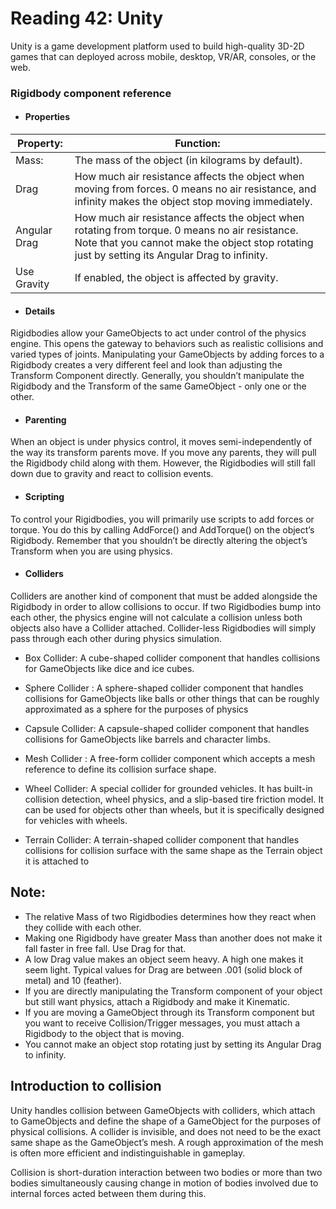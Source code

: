 # Reading 42: Unity

Unity is a game development platform used to build high-quality 3D-2D games that can deployed across mobile, 
desktop, VR/AR, consoles, or the web.

### Rigidbody component reference

- #### Properties
|Property:|	    Function:|
|----------|-------------|
|  Mass:  | The mass of the object (in kilograms by default).|
|  Drag   | How much air resistance affects the object when moving from forces. 0 means no air resistance, and infinity makes the object stop moving immediately.|	     
|  Angular Drag   |	How much air resistance affects the object when rotating from torque. 0 means no air resistance. Note that you cannot make the object stop rotating just by setting its Angular Drag to infinity.|	        
|  Use Gravity   |If enabled, the object is affected by gravity.|	        


- #### Details
Rigidbodies allow your GameObjects to act under control of the physics engine. This opens the gateway to behaviors such 
as realistic collisions and varied types of joints. Manipulating your GameObjects by adding forces to a Rigidbody creates 
a very different feel and look than adjusting the Transform Component directly. Generally, you shouldn’t manipulate the 
Rigidbody and the Transform of the same GameObject - only one or the other.

- #### Parenting
When an object is under physics control, it moves semi-independently of the way its transform parents move. 
If you move any parents, they will pull the Rigidbody child along with them. However, the Rigidbodies will still 
fall down due to gravity and react to collision events.

- #### Scripting
To control your Rigidbodies, you will primarily use scripts to add forces or torque. You do this by calling AddForce() 
and AddTorque() on the object’s Rigidbody. Remember that you shouldn’t be directly altering the object’s Transform when 
you are using physics.       
   
- #### Colliders
Colliders are another kind of component that must be added alongside the Rigidbody in order to allow collisions to occur. 
If two Rigidbodies bump into each other, the physics engine will not calculate a collision unless both objects also have 
a Collider attached. Collider-less Rigidbodies will simply pass through each other during physics simulation.
	    
 
- Box Collider: A cube-shaped collider component that handles collisions for GameObjects like dice and ice cubes.

- Sphere Collider : A sphere-shaped collider component that handles collisions for GameObjects like balls or other things that can be roughly approximated as a sphere for the purposes of physics

- Capsule Collider: A capsule-shaped collider component that handles collisions for GameObjects like barrels and character limbs.

- Mesh Collider : A free-form collider component which accepts a mesh reference to define its collision surface shape.

- Wheel Collider: A special collider for grounded vehicles. It has built-in collision detection, wheel physics, and a 
slip-based tire friction model. It can be used for objects other than wheels, but it is specifically designed for 
vehicles with wheels.

- Terrain Collider: A terrain-shaped collider component that handles collisions for collision surface with the same shape as the Terrain object it is attached to


## Note:

- The relative Mass of two Rigidbodies determines how they react when they collide with each other.
- Making one Rigidbody have greater Mass than another does not make it fall faster in free fall. Use Drag for that.
- A low Drag value makes an object seem heavy. A high one makes it seem light. Typical values for Drag are between .001 (solid block of metal) and 10 (feather).
- If you are directly manipulating the Transform component of your object but still want physics, attach a Rigidbody and make it Kinematic.
- If you are moving a GameObject through its Transform component but you want to receive Collision/Trigger messages, you must attach a Rigidbody to the object that is moving.
- You cannot make an object stop rotating just by setting its Angular Drag to infinity.

## Introduction to collision

Unity handles collision between GameObjects with colliders, which attach to GameObjects and define the shape of a 
GameObject for the purposes of physical collisions. A collider is invisible, and does not need to be the exact same 
shape as the GameObject’s mesh. A rough approximation of the mesh is often more efficient and indistinguishable in gameplay.

Collision is short-duration interaction between two bodies or more than two bodies simultaneously causing change in 
motion of bodies involved due to internal forces acted between them during this.

